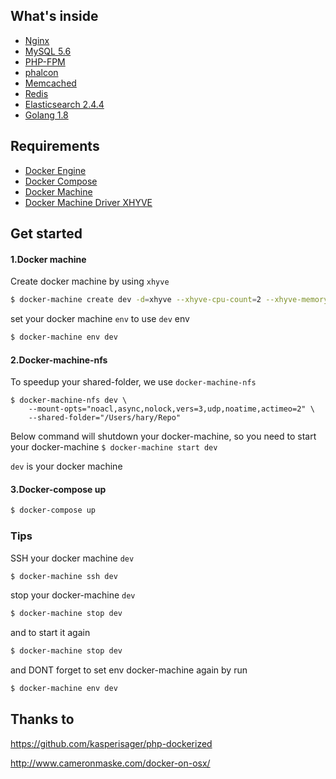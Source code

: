 ## What's inside

* [Nginx](http://nginx.org/)
* [MySQL 5.6](http://www.mysql.com/)
* [PHP-FPM](http://php-fpm.org/)
* [phalcon](https://github.com/phalcon/cphalcon)
* [Memcached](http://memcached.org/)
* [Redis](http://redis.io/)
* [Elasticsearch 2.4.4](http://www.elasticsearch.org/)
* [Golang 1.8](https://golang.org/dl/)

## Requirements

* [Docker Engine](https://docs.docker.com/installation/)
* [Docker Compose](https://docs.docker.com/compose/)
* [Docker Machine](https://docs.docker.com/machine/)
* [Docker Machine Driver XHYVE](https://github.com/zchee/docker-machine-driver-xhyve)

## Get started

#### 1.Docker machine
Create docker machine by using `xhyve`

```sh
$ docker-machine create dev -d=xhyve --xhyve-cpu-count=2 --xhyve-memory-size=2048 --xhyve-experimental-nfs-share
```

set your docker machine `env` to use `dev` env

```sh
$ docker-machine env dev
```

#### 2.Docker-machine-nfs

To speedup your shared-folder, we use `docker-machine-nfs`
```
$ docker-machine-nfs dev \
    --mount-opts="noacl,async,nolock,vers=3,udp,noatime,actimeo=2" \
    --shared-folder="/Users/hary/Repo"
```

Below command will shutdown your docker-machine, so you need to start your docker-machine `$ docker-machine start dev`

`dev` is your docker machine

#### 3.Docker-compose up

```sh
$ docker-compose up
```

### Tips
SSH your docker machine `dev`
```sh
$ docker-machine ssh dev
```

stop your docker-machine `dev`
```sh
$ docker-machine stop dev
```

and to start it again
```sh
$ docker-machine stop dev
```

and DONT forget to set env docker-machine again by run
```sh
$ docker-machine env dev
```

## Thanks to
https://github.com/kasperisager/php-dockerized

http://www.cameronmaske.com/docker-on-osx/
